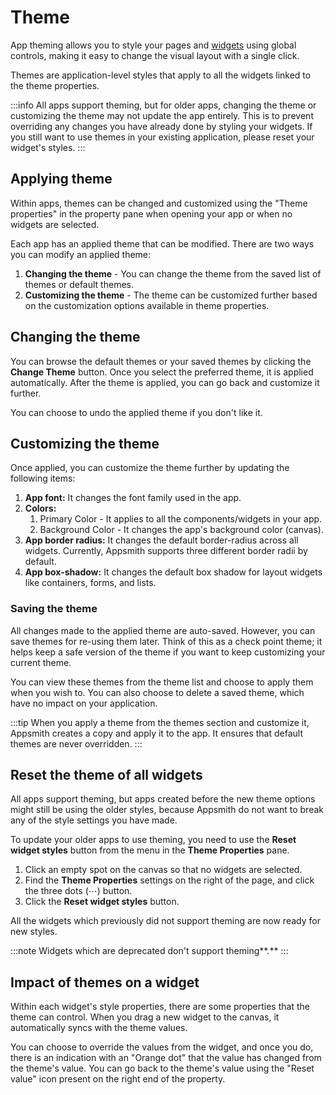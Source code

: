 # Theme

App theming allows you to style your pages and [widgets](/reference/widgets/) using global controls, making it easy to change the visual layout with a single click.

 <VideoEmbed host="youtube" videoId="v6Lc3p6lv7o" title="How to use App themes" caption="How to use App themes"/>

Themes are application-level styles that apply to all the widgets linked to the theme properties.

:::info
All apps support theming, but for older apps, changing the theme or customizing the theme may not update the app entirely. This is to prevent overriding any changes you have already done by styling your widgets. If you still want to use themes in your existing application, please reset your widget's styles.
:::

## Applying theme

Within apps, themes can be changed and customized using the "Theme properties" in the property pane when opening your app or when no widgets are selected.

Each app has an applied theme that can be modified. There are two ways you can modify an applied theme:

1. **Changing the theme** - You can change the theme from the saved list of themes or default themes.
2. **Customizing the theme** - The theme can be customized further based on the customization options available in theme properties.

## **Changing the theme**

You can browse the default themes or your saved themes by clicking the **Change Theme** button. Once you select the preferred theme, it is applied automatically. After the theme is applied, you can go back and customize it further.

You can choose to undo the applied theme if you don't like it.

## **Customizing the theme**

Once applied, you can customize the theme further by updating the following items:

1. **App font:** It changes the font family used in the app.
2. **Colors:**
   1. Primary Color - It applies to all the components/widgets in your app.
   2. Background Color - It changes the app's background color (canvas).
3. **App border radius:** It changes the default border-radius across all widgets. Currently, Appsmith supports three different border radii by default.
4. **App box-shadow:** It changes the default box shadow for layout widgets like containers, forms, and lists.

### **Saving the theme**

All changes made to the applied theme are auto-saved. However, you can save themes for re-using them later. Think of this as a check point theme; it helps keep a safe version of the theme if you want to keep customizing your current theme.

You can view these themes from the theme list and choose to apply them when you wish to. You can also choose to delete a saved theme, which have no impact on your application.

:::tip
When you apply a theme from the themes section and customize it, Appsmith creates a copy and apply it to the app. It ensures that default themes are never overridden.
:::

## ​Reset the theme of all widgets

All apps support theming, but apps created before the new theme options might still be using the older styles, because Appsmith do not want to break any of the style settings you have made.

To update your older apps to use theming, you need to use the **Reset widget styles** button from the menu in the **Theme Properties** pane.

<VideoEmbed host="youtube" videoId="6W-EIPKCNK8" title="Reset all Widget Styles" caption="Reset all Widget Styles"/>



1. Click an empty spot on the canvas so that no widgets are selected.
2. Find the **Theme Properties** settings on the right of the page, and click the three dots (⋯) button.
3. Click the **Reset widget styles** button.

All the widgets which previously did not support theming are now ready for new styles.

:::note
Widgets which are deprecated don't support theming**.**
:::

## Impact of themes on a widget

Within each widget's style properties, there are some properties that the theme can control. When you drag a new widget to the canvas, it automatically syncs with the theme values.

You can choose to override the values from the widget, and once you do, there is an indication with an "Orange dot" that the value has changed from the theme's value. You can go back to the theme's value using the "Reset value" icon present on the right end of the property.
